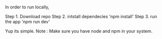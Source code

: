 In order to run locally, 

Step 1. Download repo
Step 2. intstall dependecies 'npm install'
Step 3. run the app 'npm run dev'

Yup its simple.
Note : Make sure you have node and npm in your system.
